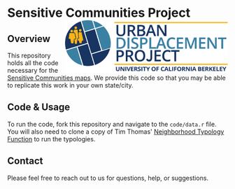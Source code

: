 # Sensitive Communities Project <a href='https://http://sensitivecommunities.org/'><img src='docs/images/UDP Logo.png' align="right" height="120" /></a>

## Overview

This repository holds all the code necessary for the [Sensitive Communities maps](https://sensitivecommunities.org). We provide this code so that you may be able to replicate this work in your own state/city. 

## Code & Usage

To run the code, fork this repository and navigate to the `code/data.r` file. You will also need to clone a copy of Tim Thomas' [Neighborhood Typology Function](https://gitlab.com/timathomas/Functions/blob/master/NeighType_Fun.R) to run the typologies. 

## Contact

Please feel free to reach out to us for questions, help, or suggestions. 